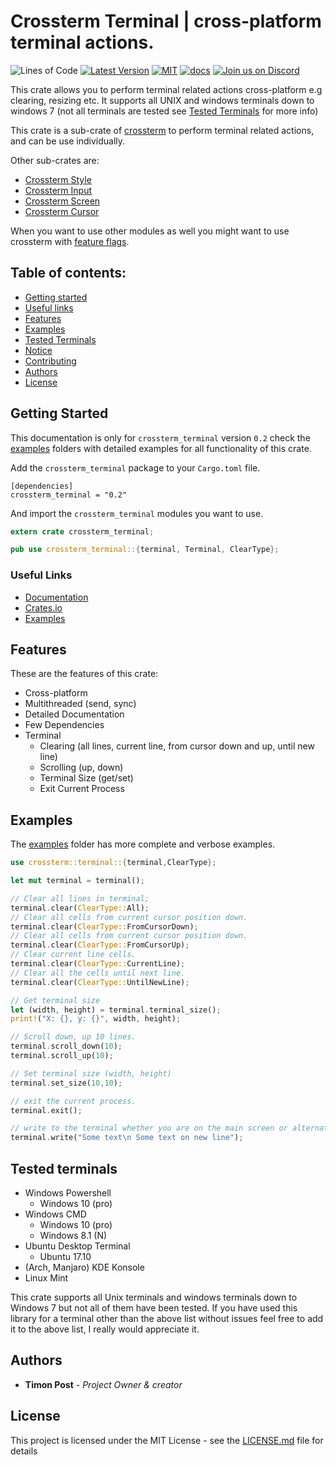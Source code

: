 # Crossterm Terminal | cross-platform terminal actions.
 ![Lines of Code][s7] [![Latest Version][s1]][l1] [![MIT][s2]][l2] [![docs][s3]][l3] [![Join us on Discord][s5]][l5]

[s1]: https://img.shields.io/crates/v/crossterm_terminal.svg
[l1]: https://crates.io/crates/crossterm_terminal

[s2]: https://img.shields.io/badge/license-MIT-blue.svg
[l2]: ./LICENSE

[s3]: https://docs.rs/crossterm_terminal/badge.svg
[l3]: https://docs.rs/crossterm_terminal/

[s5]: https://img.shields.io/discord/560857607196377088.svg?logo=discord
[l5]: https://discord.gg/K4nyTDB

[s7]: https://travis-ci.org/TimonPost/crossterm.svg?branch=master

This crate allows you to perform terminal related actions cross-platform e.g clearing, resizing etc. 
It supports all UNIX and windows terminals down to windows 7 (not all terminals are tested see [Tested Terminals](#tested-terminals) for more info)

This crate is a sub-crate of [crossterm](https://crates.io/crates/crossterm) to perform terminal related actions, and can be use individually.

Other sub-crates are:
- [Crossterm Style](https://crates.io/crates/crossterm_style) 
- [Crossterm Input](https://crates.io/crates/crossterm_input) 
- [Crossterm Screen](https://crates.io/crates/crossterm_screen)
- [Crossterm Cursor](https://crates.io/crates/crossterm_cursor)
 
When you want to use other modules as well you might want to use crossterm with [feature flags](https://timonpost.github.io/crossterm/docs/feature_flags.html).
 
## Table of contents:
- [Getting started](#getting-started)
- [Useful links](#useful-links)
- [Features](#features)
- [Examples](#examples)
- [Tested Terminals](#tested-terminals)
- [Notice](#notice)
- [Contributing](#contributing)
- [Authors](#authors)
- [License](#license)

## Getting Started

This documentation is only for `crossterm_terminal` version `0.2` check the [examples](./examples) folders with detailed examples for all functionality of this crate.

Add the `crossterm_terminal` package to your `Cargo.toml` file.

```
[dependencies]
crossterm_terminal = "0.2"

```
And import the `crossterm_terminal` modules you want to use.

```rust  
extern crate crossterm_terminal;

pub use crossterm_terminal::{terminal, Terminal, ClearType};
```

### Useful Links

- [Documentation](https://docs.rs/crossterm_terminal/)
- [Crates.io](https://crates.io/crates/crossterm_terminal)
- [Examples](/examples)

## Features
These are the features of this crate:

- Cross-platform
- Multithreaded (send, sync)
- Detailed Documentation
- Few Dependencies
- Terminal
    - Clearing (all lines, current line, from cursor down and up, until new line)
    - Scrolling (up, down)
    - Terminal Size (get/set)
    - Exit Current Process

## Examples
The [examples](./examples) folder has more complete and verbose examples.

```rust 
use crossterm::terminal::{terminal,ClearType};

let mut terminal = terminal();

// Clear all lines in terminal;
terminal.clear(ClearType::All);
// Clear all cells from current cursor position down.
terminal.clear(ClearType::FromCursorDown);
// Clear all cells from current cursor position down.
terminal.clear(ClearType::FromCursorUp);
// Clear current line cells.
terminal.clear(ClearType::CurrentLine);
// Clear all the cells until next line.
terminal.clear(ClearType::UntilNewLine);

// Get terminal size
let (width, height) = terminal.terminal_size();
print!("X: {}, y: {}", width, height);

// Scroll down, up 10 lines.
terminal.scroll_down(10);
terminal.scroll_up(10);

// Set terminal size (width, height)
terminal.set_size(10,10);

// exit the current process.
terminal.exit();

// write to the terminal whether you are on the main screen or alternate screen.
terminal.write("Some text\n Some text on new line");
```

## Tested terminals

- Windows Powershell
    - Windows 10 (pro)
- Windows CMD
    - Windows 10 (pro)
    - Windows 8.1 (N)
- Ubuntu Desktop Terminal
    - Ubuntu 17.10
- (Arch, Manjaro) KDE Konsole
- Linux Mint

This crate supports all Unix terminals and windows terminals down to Windows 7 but not all of them have been tested.
If you have used this library for a terminal other than the above list without issues feel free to add it to the above list, I really would appreciate it.

## Authors
* **Timon Post** - *Project Owner & creator*

## License
This project is licensed under the MIT License - see the [LICENSE.md](./LICENSE) file for details
